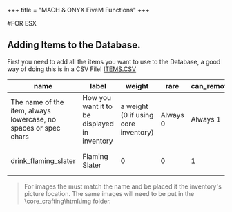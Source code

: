 +++
title = "MACH & ONYX FiveM Functions"
+++


#FOR ESX



## Adding Items to the Database.  
First you need to add all the items you want to use to the Database, a good way of doing this is in a CSV File! 
[ITEMS.CSV](/items.csv)  


| name                                                            | label                                        | weight                               | rare     | can\_remove | degrade\_modifier | unique   | description      | x                   | y | category                |
| --------------------------------------------------------------- | -------------------------------------------- | ------------------------------------ | -------- | ----------- | ----------------- | -------- | ---------------- | ------------------- | - | ----------------------- |
| The name of the item, always lowercase, no spaces or spec chars | How you want it to be displayed in inventory | a weight (0 if using core inventory) | Always 0 | Always 1    | Best set to 1     | Always 0 | opt discription  | Core inventroy Size |   | Core inventory category |
| drink\_flaming\_slater                                          | Flaming Slater                               | 0                                    | 0        | 1           | 1                 | 0        | Boom Peepo Drunk | 1                   | 1 | drinks                  |

> For images the must match the name and be placed it the inventory's picture location. The same images will need to be put in the \core_crafting\html\img folder.
